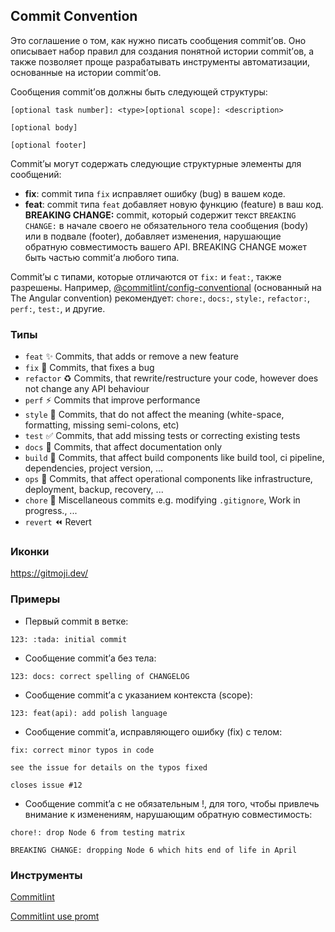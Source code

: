 ## Commit Convention
Это соглашение о том, как нужно писать сообщения commit’ов. Оно описывает набор правил для создания понятной истории commit’ов, 
а также позволяет проще разрабатывать инструменты автоматизации, основанные на истории commit’ов.

Сообщения commit’ов должны быть следующей структуры:
```
[optional task number]: <type>[optional scope]: <description>

[optional body]

[optional footer]
```

Commit’ы могут содержать следующие структурные элементы для сообщений:

- **fix**: commit типа `fix` исправляет ошибку (bug) в вашем коде.
- **feat**: commit типа `feat` добавляет новую функцию (feature) в ваш код.
**BREAKING CHANGE:** commit, который содержит текст `BREAKING CHANGE:` в начале своего не обязательного тела сообщения (body) или в подвале (footer), добавляет изменения, нарушающие обратную совместимость вашего API.
BREAKING CHANGE может быть частью commit’а любого типа.

Commit’ы с типами, которые отличаются от `fix:` и `feat:`, также разрешены.
Например, [@commitlint/config-conventional](https://github.com/conventional-changelog/commitlint/tree/master/%40commitlint/config-conventional) (основанный на The Angular convention) рекомендует: `chore:`, `docs:`, `style:`, `refactor:`, `perf:`, `test:`, и другие.

### Типы
* `feat` :sparkles: Commits, that adds or remove a new feature
* `fix` :bug: Commits, that fixes a bug
* `refactor` :recycle: Commits, that rewrite/restructure your code, however does not change any API behaviour
* `perf` :zap: Commits that improve performance
* `style` :lipstick: Commits, that do not affect the meaning (white-space, formatting, missing semi-colons, etc)
* `test` :white_check_mark: Commits, that add missing tests or correcting existing tests
* `docs` :memo: Commits, that affect documentation only
* `build` :construction_worker: Commits, that affect build components like build tool, ci pipeline, dependencies, project version, ...
* `ops` :hammer: Commits, that affect operational components like infrastructure, deployment, backup, recovery, ...
* `chore` :construction: Miscellaneous commits e.g. modifying `.gitignore`, Work in progress., ...
* `revert` :rewind: Revert

### Иконки
https://gitmoji.dev/

### Примеры
- Первый commit в ветке:
```  
123: :tada: initial commit
```
  
- Сообщение commit’а без тела:
```  
123: docs: correct spelling of CHANGELOG
```

- Сообщение commit’а с указанием контекста (scope):

```
123: feat(api): add polish language
```

- Сообщение commit’а, исправляющего ошибку (fix) с телом:
  
```
fix: correct minor typos in code

see the issue for details on the typos fixed

closes issue #12
```

- Сообщение commit’a с не обязательным !, для того, чтобы привлечь внимание к изменениям, нарушающим обратную совместимость:
  
```
chore!: drop Node 6 from testing matrix

BREAKING CHANGE: dropping Node 6 which hits end of life in April
```

### Инструменты
[Commitlint](https://commitlint.js.org/reference/cli)

[Commitlint use promt](https://commitlint.js.org/guides/use-prompt)

